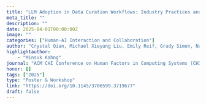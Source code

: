 ```yaml
---
title: "LLM Adoption in Data Curation Workflows: Industry Practices and Insights"
meta_title: ""
description: ""
date: 2025-04-01T00:00:00Z
image: ""
categories: ["Human-AI Interaction and Collaboration"]
author: "Crystal Qian, Michael Xieyang Liu, Emily Reif, Grady Simon, Nada Hussein, Nathan Clement, James Wexler, Carrie J. Cai, Michael Terry, Minsuk Kahng"
highlightauthor:
    - "Minsuk Kahng"
journal: "ACM CHI Conference on Human Factors in Computing Systems (CHI 2025)"
honor: []
tags: ["2025"]
type: "Poster & Workshop"
link: "https://doi.org/10.1145/3706599.3719677"
draft: false
---
```

